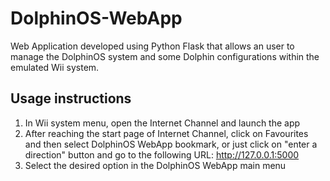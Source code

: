 # DolphinOS-WebApp

Web Application developed using Python Flask that allows an user to manage the DolphinOS system and some Dolphin configurations within the emulated Wii system.

## Usage instructions

1. In Wii system menu, open the Internet Channel and launch the app
2. After reaching the start page of Internet Channel, click on Favourites and then select DolphinOS WebApp bookmark, or just click on "enter a direction" button and go to the following URL: http://127.0.0.1:5000
3. Select the desired option in the DolphinOS WebApp main menu
